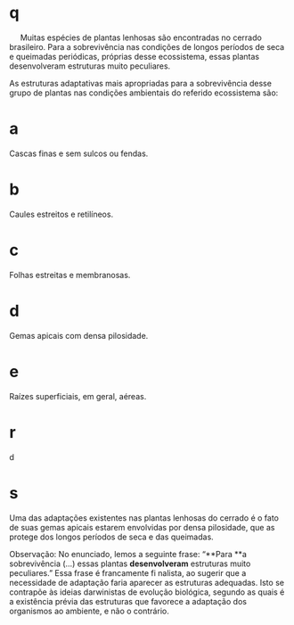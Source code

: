 # q
     Muitas espécies de plantas lenhosas são encontradas no cerrado brasileiro. Para a sobrevivência nas condições de longos períodos de seca e queimadas periódicas, próprias desse ecossistema, essas plantas desenvolveram estruturas muito peculiares.

As estruturas adaptativas mais apropriadas para a sobrevivência desse grupo de plantas nas condições ambientais do referido ecossistema são:

# a
Cascas finas e sem sulcos ou fendas.

# b
Caules estreitos e retilíneos.

# c
Folhas estreitas e membranosas.

# d
Gemas apicais com densa pilosidade.

# e
Raízes superficiais, em geral, aéreas.

# r
d

# s
Uma das adaptações existentes nas plantas lenhosas do cerrado é o fato de suas gemas apicais estarem envolvidas por densa pilosidade, que as protege dos longos períodos de seca e das queimadas.

Observação: No enunciado, lemos a seguinte frase: “**Para **a sobrevivência (…) essas plantas **desenvolveram** estruturas muito peculiares.” Essa frase é francamente fi nalista, ao sugerir que a necessidade de adaptação faria aparecer as estruturas adequadas. Isto se contrapõe às ideias darwinistas de evolução biológica, segundo as quais é a existência prévia das estruturas que favorece a adaptação dos organismos ao ambiente, e não o contrário.

